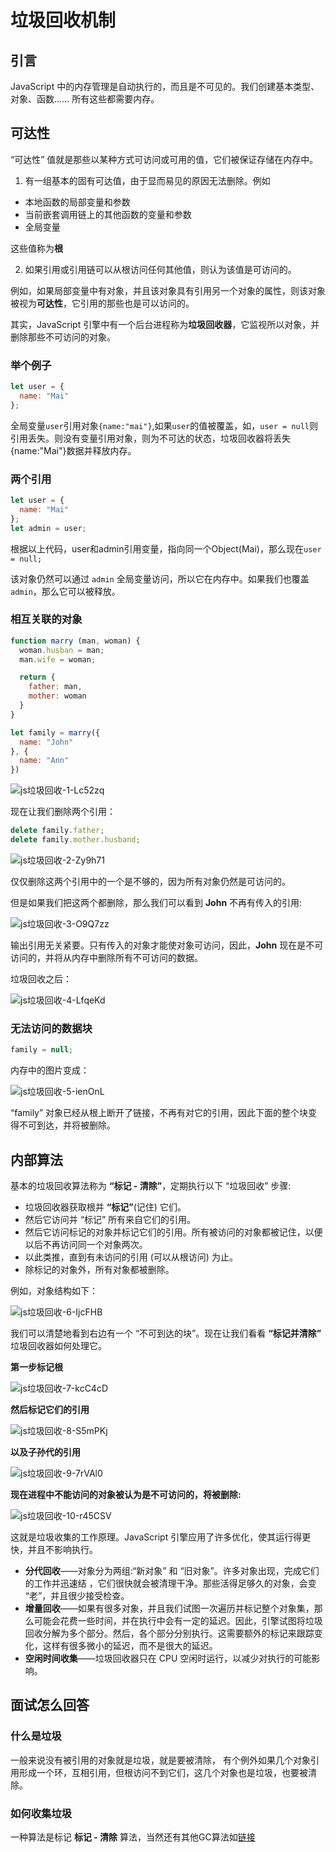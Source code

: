 # 垃圾回收机制

## 引言

JavaScript 中的内存管理是自动执行的，而且是不可见的。我们创建基本类型、对象、函数…… 所有这些都需要内存。

## 可达性

“可达性” 值就是那些以某种方式可访问或可用的值，它们被保证存储在内存中。

1. 有一组基本的固有可达值，由于显而易见的原因无法删除。例如

- 本地函数的局部变量和参数
- 当前嵌套调用链上的其他函数的变量和参数
- 全局变量

这些值称为**根**

2. 如果引用或引用链可以从根访问任何其他值，则认为该值是可访问的。

例如，如果局部变量中有对象，并且该对象具有引用另一个对象的属性，则该对象被视为**可达性**，它引用的那些也是可以访问的。

其实，JavaScript 引擎中有一个后台进程称为**垃圾回收器**，它监视所以对象，并删除那些不可访问的对象。

### 举个例子

```javascript
let user = {
  name: "Mai"
};
```

全局变量`user`引用对象`{name:"mai"}`,如果`user`的值被覆盖，如，`user = null`则引用丢失。则没有变量引用对象，则为不可达的状态，垃圾回收器将丢失{name:"Mai"}数据并释放内存。

### 两个引用

```javascript
let user = {
  name: "Mai"
};
let admin = user;
```

根据以上代码，user和admin引用变量，指向同一个Object(Mai)，那么现在`user = null;`

该对象仍然可以通过 `admin` 全局变量访问，所以它在内存中。如果我们也覆盖`admin`，那么它可以被释放。

### 相互关联的对象

```javascript
function marry (man, woman) {
  woman.husban = man;
  man.wife = woman;

  return {
    father: man,
    mother: woman
  }
}

let family = marry({
  name: "John"
}, {
  name: "Ann"
})
```

![js垃圾回收-1-Lc52zq](https://cdn.jsdelivr.net/gh/DreamCats/imgs@main/uPic/js垃圾回收-1-Lc52zq.png)

现在让我们删除两个引用：

```javascript
delete family.father;
delete family.mother.husband;
```

![js垃圾回收-2-Zy9h71](https://cdn.jsdelivr.net/gh/DreamCats/imgs@main/uPic/js垃圾回收-2-Zy9h71.png)

仅仅删除这两个引用中的一个是不够的，因为所有对象仍然是可访问的。

但是如果我们把这两个都删除，那么我们可以看到 **John** 不再有传入的引用:

![js垃圾回收-3-O9Q7zz](https://cdn.jsdelivr.net/gh/DreamCats/imgs@main/uPic/js垃圾回收-3-O9Q7zz.png)

输出引用无关紧要。只有传入的对象才能使对象可访问，因此，**John** 现在是不可访问的，并将从内存中删除所有不可访问的数据。

垃圾回收之后：

![js垃圾回收-4-LfqeKd](https://cdn.jsdelivr.net/gh/DreamCats/imgs@main/uPic/js垃圾回收-4-LfqeKd.png)

### 无法访问的数据块

```javascript
family = null;
```

内存中的图片变成：

![js垃圾回收-5-ienOnL](https://cdn.jsdelivr.net/gh/DreamCats/imgs@main/uPic/js垃圾回收-5-ienOnL.png)

“family” 对象已经从根上断开了链接，不再有对它的引用，因此下面的整个块变得不可到达，并将被删除。

## 内部算法

基本的垃圾回收算法称为 **“标记 - 清除”**，定期执行以下 “垃圾回收” 步骤:

- 垃圾回收器获取根并 **“标记”**(记住) 它们。
- 然后它访问并 “标记” 所有来自它们的引用。
- 然后它访问标记的对象并标记它们的引用。所有被访问的对象都被记住，以便以后不再访问同一个对象两次。
- 以此类推，直到有未访问的引用 (可以从根访问) 为止。
- 除标记的对象外，所有对象都被删除。

例如，对象结构如下：

![js垃圾回收-6-IjcFHB](https://cdn.jsdelivr.net/gh/DreamCats/imgs@main/uPic/js垃圾回收-6-IjcFHB.png)

我们可以清楚地看到右边有一个 “不可到达的块”。现在让我们看看 **“标记并清除”** 垃圾回收器如何处理它。

**第一步标记根**

![js垃圾回收-7-kcC4cD](https://cdn.jsdelivr.net/gh/DreamCats/imgs@main/uPic/js垃圾回收-7-kcC4cD.png)

**然后标记它们的引用**

![js垃圾回收-8-S5mPKj](https://cdn.jsdelivr.net/gh/DreamCats/imgs@main/uPic/js垃圾回收-8-S5mPKj.png)

**以及子孙代的引用**

![js垃圾回收-9-7rVAl0](https://cdn.jsdelivr.net/gh/DreamCats/imgs@main/uPic/js垃圾回收-9-7rVAl0.png)

**现在进程中不能访问的对象被认为是不可访问的，将被删除:**

![js垃圾回收-10-r45CSV](https://cdn.jsdelivr.net/gh/DreamCats/imgs@main/uPic/js垃圾回收-10-r45CSV.png)

这就是垃圾收集的工作原理。JavaScript 引擎应用了许多优化，使其运行得更快，并且不影响执行。

- **分代回收**——对象分为两组:“新对象” 和 “旧对象”。许多对象出现，完成它们的工作并迅速结 ，它们很快就会被清理干净。那些活得足够久的对象，会变 “老”，并且很少接受检查。
- **增量回收**——如果有很多对象，并且我们试图一次遍历并标记整个对象集，那么可能会花费一些时间，并在执行中会有一定的延迟。因此，引擎试图将垃圾回收分解为多个部分。然后，各个部分分别执行。这需要额外的标记来跟踪变化，这样有很多微小的延迟，而不是很大的延迟。
- **空闲时间收集**——垃圾回收器只在 CPU 空闲时运行，以减少对执行的可能影响。

## 面试怎么回答

### 什么是垃圾

一般来说没有被引用的对象就是垃圾，就是要被清除， 有个例外如果几个对象引用形成一个环，互相引用，但根访问不到它们，这几个对象也是垃圾，也要被清除。

### 如何收集垃圾

一种算法是标记 **标记 - 清除** 算法，当然还有其他GC算法如[链接](https://www.jianshu.com/p/a8a04fd00c3c)